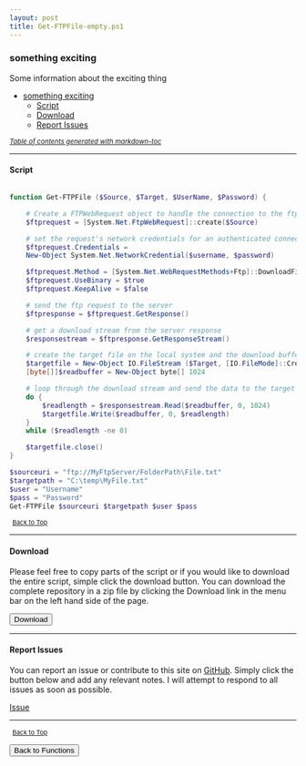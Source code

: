 ```yaml
---
layout: post
title: Get-FTPFile-empty.ps1
---
```


### something exciting

Some information about the exciting thing

- [something exciting](#something-exciting)
  - [Script](#script)
  - [Download](#download)
  - [Report Issues](#report-issues)

<small><i><a href='http://ecotrust-canada.github.io/markdown-toc/'>Table of contents generated with markdown-toc</a></i></small>

---

#### Script

```powershell

function Get-FTPFile ($Source, $Target, $UserName, $Password) {

    # Create a FTPWebRequest object to handle the connection to the ftp server
    $ftprequest = [System.Net.FtpWebRequest]::create($Source)

    # set the request's network credentials for an authenticated connection
    $ftprequest.Credentials =
    New-Object System.Net.NetworkCredential($username, $password)

    $ftprequest.Method = [System.Net.WebRequestMethods+Ftp]::DownloadFile
    $ftprequest.UseBinary = $true
    $ftprequest.KeepAlive = $false

    # send the ftp request to the server
    $ftpresponse = $ftprequest.GetResponse()

    # get a download stream from the server response
    $responsestream = $ftpresponse.GetResponseStream()

    # create the target file on the local system and the download buffer
    $targetfile = New-Object IO.FileStream ($Target, [IO.FileMode]::Create)
    [byte[]]$readbuffer = New-Object byte[] 1024

    # loop through the download stream and send the data to the target file
    do {
        $readlength = $responsestream.Read($readbuffer, 0, 1024)
        $targetfile.Write($readbuffer, 0, $readlength)
    }
    while ($readlength -ne 0)

    $targetfile.close()
}

$sourceuri = "ftp://MyFtpServer/FolderPath\File.txt"
$targetpath = "C:\temp\MyFile.txt"
$user = "Username"
$pass = "Password"
Get-FTPFile $sourceuri $targetpath $user $pass
```

<span style="font-size:11px;"><a href="#"><i class="fas fa-caret-up" aria-hidden="true" style="color: white; margin-right:5px;"></i>Back to Top</a></span>

---

#### Download

Please feel free to copy parts of the script or if you would like to download the entire script, simple click the download button. You can download the complete repository in a zip file by clicking the Download link in the menu bar on the left hand side of the page.

<button class="btn" type="submit" onclick="window.open('/PowerShell/functions/Get-FTPFile-empty.ps1')">
    <i class="fa fa-cloud-download-alt">
    </i>
        Download
</button>

---

#### Report Issues

You can report an issue or contribute to this site on <a href="https://github.com/BanterBoy/scripts-blog/issues">GitHub</a>. Simply click the button below and add any relevant notes. I will attempt to respond to all issues as soon as possible.

<!-- Place this tag where you want the button to render. -->

<a class="github-button" href="https://github.com/BanterBoy/scripts-blog/issues/new?title=Get-FTPFile-empty.ps1&body=There is a problem with this function. Please find details below." data-show-count="true" aria-label="Issue BanterBoy/scripts-blog on GitHub">Issue</a>

---

<span style="font-size:11px;"><a href="#"><i class="fas fa-caret-up" aria-hidden="true" style="color: white; margin-right:5px;"></i>Back to Top</a></span>

<a href="/menu/_pages/functions.html">
    <button class="btn">
        <i class='fas fa-reply'>
        </i>
            Back to Functions
    </button>
</a>

[1]: http://ecotrust-canada.github.io/markdown-toc
[2]: https://github.com/googlearchive/code-prettify
